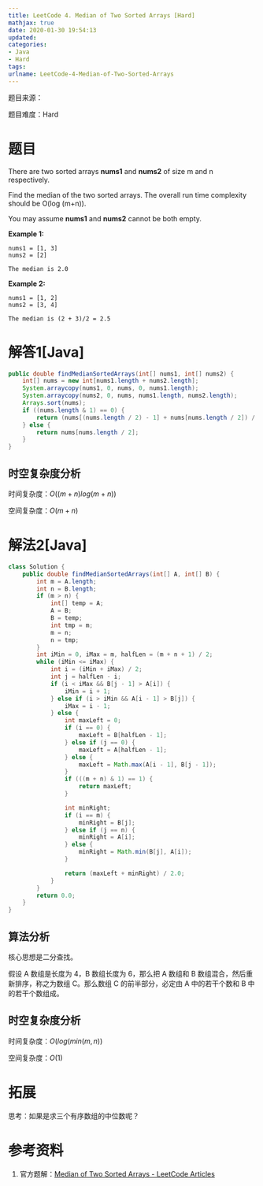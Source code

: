 ```yaml
---
title: LeetCode 4. Median of Two Sorted Arrays [Hard]
mathjax: true
date: 2020-01-30 19:54:13
updated:
categories:
- Java
- Hard
tags:
urlname: LeetCode-4-Median-of-Two-Sorted-Arrays
---
```




<!-- more -->

题目来源：

题目难度：Hard



# 题目

There are two sorted arrays **nums1** and **nums2** of size m and n respectively.

Find the median of the two sorted arrays. The overall run time complexity should be O(log (m+n)).

You may assume **nums1** and **nums2** cannot be both empty.

**Example 1:**

```
nums1 = [1, 3]
nums2 = [2]

The median is 2.0
```

**Example 2:**

```
nums1 = [1, 2]
nums2 = [3, 4]

The median is (2 + 3)/2 = 2.5
```



# 解答1[Java]

```java
public double findMedianSortedArrays(int[] nums1, int[] nums2) {
    int[] nums = new int[nums1.length + nums2.length];
    System.arraycopy(nums1, 0, nums, 0, nums1.length);
    System.arraycopy(nums2, 0, nums, nums1.length, nums2.length);
    Arrays.sort(nums);
    if ((nums.length & 1) == 0) {
        return (nums[(nums.length / 2) - 1] + nums[nums.length / 2]) / 2.0;
    } else {
        return nums[nums.length / 2];
    }
}
```



## 时空复杂度分析

时间复杂度：$O((m+n)log(m+n))$

空间复杂度：$O(m+n)$



# 解法2[Java]

```java
class Solution {
    public double findMedianSortedArrays(int[] A, int[] B) {
        int m = A.length;
        int n = B.length;
        if (m > n) {
            int[] temp = A;
            A = B;
            B = temp;
            int tmp = m;
            m = n;
            n = tmp;
        }
        int iMin = 0, iMax = m, halfLen = (m + n + 1) / 2;
        while (iMin <= iMax) {
            int i = (iMin + iMax) / 2;
            int j = halfLen - i;
            if (i < iMax && B[j - 1] > A[i]) {
                iMin = i + 1;
            } else if (i > iMin && A[i - 1] > B[j]) {
                iMax = i - 1;
            } else {
                int maxLeft = 0;
                if (i == 0) {
                    maxLeft = B[halfLen - 1];
                } else if (j == 0) {
                    maxLeft = A[halfLen - 1];
                } else {
                    maxLeft = Math.max(A[i - 1], B[j - 1]);
                }
                if (((m + n) & 1) == 1) {
                    return maxLeft;
                }

                int minRight;
                if (i == m) {
                    minRight = B[j];
                } else if (j == n) {
                    minRight = A[i];
                } else {
                    minRight = Math.min(B[j], A[i]);
                }

                return (maxLeft + minRight) / 2.0;
            }
        }
        return 0.0;
    }
}
```



## 算法分析

核心思想是二分查找。

假设 A 数组是长度为 4，B 数组长度为 6，那么把 A 数组和 B 数组混合，然后重新排序，称之为数组 C。那么数组 C 的前半部分，必定由 A 中的若干个数和 B 中的若干个数组成。



## 时空复杂度分析

时间复杂度：$O(log(min(m,n))$

空间复杂度：$O(1)$



# 拓展

思考：如果是求三个有序数组的中位数呢？



# 参考资料

1. 官方题解：[Median of Two Sorted Arrays - LeetCode Articles](https://leetcode.com/articles/median-of-two-sorted-arrays/)